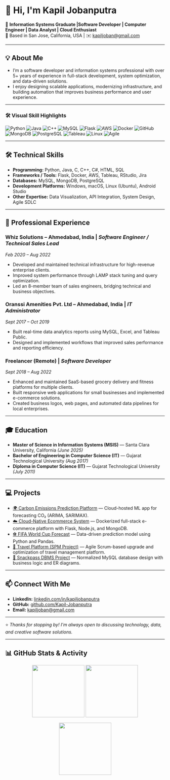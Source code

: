 # 👋 Hi, I'm Kapil Jobanputra

🚀 **Information Systems Graduate |Software Developer | Computer Engineer |  Data Analyst | Cloud Enthusiast**  
📍 Based in San Jose, California, USA | ✉️ [kapiljoban@gmail.com](mailto:kapiljoban@gmail.com)

---

## 💡 About Me
- I’m a software developer and information systems professional with over 5+ years of experience in full-stack development, system optimization, and data-driven solutions.  
- I enjoy designing scalable applications, modernizing infrastructure, and building automation that improves business performance and user experience.

---
### 🛠️ Visual Skill Highlights  

![Python](https://img.shields.io/badge/Python-3776AB?style=for-the-badge&logo=python&logoColor=white)
![Java](https://img.shields.io/badge/Java-007396?style=for-the-badge&logo=java&logoColor=white)
![C++](https://img.shields.io/badge/C++-00599C?style=for-the-badge&logo=c%2B%2B&logoColor=white)
![MySQL](https://img.shields.io/badge/MySQL-005C84?style=for-the-badge&logo=mysql&logoColor=white)
![Flask](https://img.shields.io/badge/Flask-000000?style=for-the-badge&logo=flask&logoColor=white)
![AWS](https://img.shields.io/badge/AWS-232F3E?style=for-the-badge&logo=amazon-aws&logoColor=white)
![Docker](https://img.shields.io/badge/Docker-2496ED?style=for-the-badge&logo=docker&logoColor=white)
![GitHub](https://img.shields.io/badge/GitHub-181717?style=for-the-badge&logo=github&logoColor=white)
![MongoDB](https://img.shields.io/badge/MongoDB-4EA94B?style=for-the-badge&logo=mongodb&logoColor=white)
![PostgreSQL](https://img.shields.io/badge/PostgreSQL-336791?style=for-the-badge&logo=postgresql&logoColor=white)
![Tableau](https://img.shields.io/badge/Tableau-E97627?style=for-the-badge&logo=tableau&logoColor=white)
![Linux](https://img.shields.io/badge/Linux-FCC624?style=for-the-badge&logo=linux&logoColor=black)
![Agile](https://img.shields.io/badge/Agile-0078D7?style=for-the-badge&logo=azure-devops&logoColor=white)

---

## 🛠️ Technical Skills
- **Programming:** Python, Java, C, C++, C#, HTML, SQL  
- **Frameworks / Tools:** Flask, Docker, AWS, Tableau, RStudio, Jira  
- **Databases:** MySQL, MongoDB, PostgreSQL  
- **Development Platforms:** Windows, macOS, Linux (Ubuntu), Android Studio  
- **Other Expertise:** Data Visualization, API Integration, System Design, Agile SDLC

---

## 💼 Professional Experience

### **Whiz Solutions – Ahmedabad, India** | *Software Engineer / Technical Sales Lead*  
*Feb 2020 – Aug 2022*  
- Developed and maintained technical infrastructure for high-revenue enterprise clients.  
- Improved system performance through LAMP stack tuning and query optimization.  
- Led an 8-member team of sales engineers, bridging technical and business objectives.

### **Oranssi Amenities Pvt. Ltd – Ahmedabad, India** | *IT Administrator*  
*Sept 2017 – Oct 2019*  
- Built real-time data analytics reports using MySQL, Excel, and Tableau Public.  
- Designed and implemented workflows that improved sales performance and reporting efficiency.

### **Freelancer (Remote)** | *Software Developer*  
*Sept 2018 – Aug 2022*  
- Enhanced and maintained SaaS-based grocery delivery and fitness platforms for multiple clients.  
- Built responsive web applications for small businesses and implemented e-commerce solutions.  
- Created business logos, web pages, and automated data pipelines for local enterprises.

---

## 🎓 Education
- **Master of Science in Information Systems (MSIS)** — Santa Clara University, California *(June 2025)*  
- **Bachelor of Engineering in Computer Science (IT)** — Gujarat Technological University *(Aug 2017)*  
- **Diploma in Computer Science (IT)** — Gujarat Technological University *(July 2011)*

---

## 💻 Projects

- [🌍 Carbon Emissions Prediction Platform](https://github.com/Kapil-Jobanputra/carbon-emissions-prediction-platform) — Cloud-hosted ML app for forecasting CO₂ (ARIMA, SARIMAX).
- [☁️ Cloud-Native Ecommerce System](https://github.com/Kapil-Jobanputra/Cloud-Native-Ecommerce-System) — Dockerized full-stack e-commerce platform with Flask, Node.js, and MongoDB.
- [⚽ FIFA World Cup Forecast](https://github.com/Kapil-Jobanputra/Fifa-World-Cup-Forecast) — Data-driven prediction model using Python and Pandas.
- [🧳 Travel Platform (SPM Project)](https://github.com/Kapil-Jobanputra/Travel-Platform-SPM) — Agile Scrum-based upgrade and optimization of travel management platform.
- [🥪 Snackpass DBMS Project](https://github.com/Kapil-Jobanputra/Snackpass-DBMS-Project) — Normalized MySQL database design with business logic and ER diagrams.

---

## 📫 Connect With Me
- **LinkedIn:** [linkedin.com/in/kapiljobanputra](https://linkedin.com/in/kapiljobanputra)  
- **GitHub:** [github.com/Kapil-Jobanputra](https://github.com/Kapil-Jobanputra)  
- **Email:** [kapiljoban@gmail.com](mailto:kapiljoban@gmail.com)

---

⭐ *Thanks for stopping by! I'm always open to discussing technology, data, and creative software solutions.*

---

## 📊 GitHub Stats & Activity  

<p align="center">
  <img src="https://github-readme-stats.vercel.app/api?username=Kapil-Jobanputra&show_icons=true&theme=github_dark&hide_border=true" height="165">
  <img src="https://github-readme-stats.vercel.app/api/top-langs/?username=Kapil-Jobanputra&layout=compact&theme=github_dark&hide_border=true" height="165">
</p>

<p align="center">
  <img src="https://github-readme-streak-stats.herokuapp.com/?user=Kapil-Jobanputra&theme=github-dark-blue&hide_border=true" height="165">
</p>

